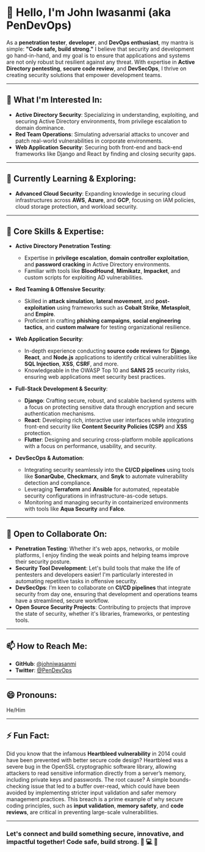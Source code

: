 # 👋 Hello, I'm John Iwasanmi (aka **PenDevOps**)

As a **penetration tester**, **developer**, and **DevOps enthusiast**, my mantra is simple: **"Code safe, build strong."** I believe that security and development go hand-in-hand, and my goal is to ensure that applications and systems are not only robust but resilient against any threat. With expertise in **Active Directory pentesting**, **secure code review**, and **DevSecOps**, I thrive on creating security solutions that empower development teams.

---

## 👀 What I'm Interested In:
- **Active Directory Security**: Specializing in understanding, exploiting, and securing Active Directory environments, from privilege escalation to domain dominance.
- **Red Team Operations**: Simulating adversarial attacks to uncover and patch real-world vulnerabilities in corporate environments.
- **Web Application Security**: Securing both front-end and back-end frameworks like Django and React by finding and closing security gaps.


---

## 🌱 Currently Learning & Exploring:
- **Advanced Cloud Security**: Expanding knowledge in securing cloud infrastructures across **AWS**, **Azure**, and **GCP**, focusing on IAM policies, cloud storage protection, and workload security.


---

## 💼 Core Skills & Expertise:
- **Active Directory Penetration Testing**:
  - Expertise in **privilege escalation**, **domain controller exploitation**, and **password cracking** in Active Directory environments.
  - Familiar with tools like **BloodHound**, **Mimikatz**, **Impacket**, and custom scripts for exploiting AD vulnerabilities.
  
- **Red Teaming & Offensive Security**:
  - Skilled in **attack simulation**, **lateral movement**, and **post-exploitation** using frameworks such as **Cobalt Strike**, **Metasploit**, and **Empire**.
  - Proficient in crafting **phishing campaigns**, **social engineering tactics**, and **custom malware** for testing organizational resilience.

- **Web Application Security**:
  - In-depth experience conducting **source code reviews** for **Django**, **React**, and **Node.js** applications to identify critical vulnerabilities like **SQL Injection**, **XSS**, **CSRF**, and more.
  - Knowledgeable in the OWASP Top 10 and **SANS 25** security risks, ensuring web applications meet security best practices.

- **Full-Stack Development & Security**:
  - **Django**: Crafting secure, robust, and scalable backend systems with a focus on protecting sensitive data through encryption and secure authentication mechanisms.
  - **React**: Developing rich, interactive user interfaces while integrating front-end security like **Content Security Policies (CSP)** and **XSS** protection.
  - **Flutter**: Designing and securing cross-platform mobile applications with a focus on performance, usability, and security.

- **DevSecOps & Automation**:
  - Integrating security seamlessly into the **CI/CD pipelines** using tools like **SonarQube**, **Checkmarx**, and **Snyk** to automate vulnerability detection and compliance.
  - Leveraging **Terraform** and **Ansible** for automated, repeatable security configurations in infrastructure-as-code setups.
  - Monitoring and managing security in containerized environments with tools like **Aqua Security** and **Falco**.

---

## 💞️ Open to Collaborate On:
- **Penetration Testing**: Whether it's web apps, networks, or mobile platforms, I enjoy finding the weak points and helping teams improve their security posture.
- **Security Tool Development**: Let's build tools that make the life of pentesters and developers easier! I'm particularly interested in automating repetitive tasks in offensive security.
- **DevSecOps**: I’m keen to collaborate on **CI/CD pipelines** that integrate security from day one, ensuring that development and operations teams have a streamlined, secure workflow.
- **Open Source Security Projects**: Contributing to projects that improve the state of security, whether it's libraries, frameworks, or pentesting tools.

---

## 📫 How to Reach Me:
- **GitHub**: [@johniwasanmi](#)
- **Twitter**: [@PenDevOps](#)

---

## 😄 Pronouns:
He/Him

---

## ⚡ Fun Fact:
Did you know that the infamous **Heartbleed vulnerability** in 2014 could have been prevented with better secure code design? Heartbleed was a severe bug in the OpenSSL cryptographic software library, allowing attackers to read sensitive information directly from a server’s memory, including private keys and passwords. The root cause? A simple bounds-checking issue that led to a buffer over-read, which could have been avoided by implementing stricter input validation and safer memory management practices. This breach is a prime example of why secure coding principles, such as **input validation**, **memory safety**, and **code reviews**, are critical in preventing large-scale vulnerabilities.


---

### Let's connect and build something **secure**, **innovative**, and **impactful** together! **Code safe, build strong.** 🔐 💻 🚀
